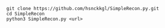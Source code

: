 ``git clone https://github.com/hsnckkgl/SimpleRecon.py.git``\
``cd SimpleRecon``\
``python3 SimpleRecon.py <url>``
